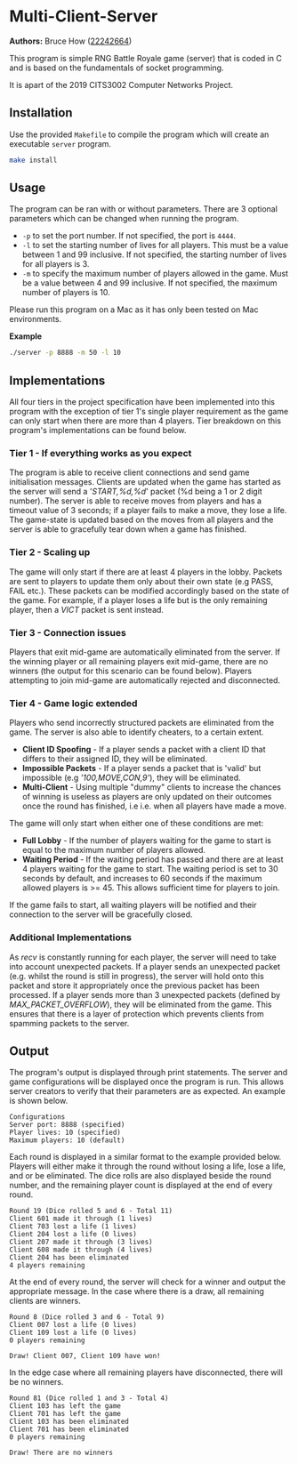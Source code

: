 # Multi-Client-Server
<b>Authors:</b> Bruce How ([22242664](https://github.com/brucehow/))

This program is simple RNG Battle Royale game (server) that is coded in C and is based on the fundamentals of socket programming.

It is apart of the 2019 CITS3002 Computer Networks Project.

## Installation
Use the provided `Makefile` to compile the program which will create an executable `server` program.
```bash
make install
```

## Usage
The program can be ran with or without parameters. There are 3 optional parameters which can be changed when running the program.
* `-p` to set the port number. If not specified, the port is `4444`.
* `-l` to set the starting number of lives for all players. This must be a value between 1 and 99 inclusive. If not specified, the starting number of lives for all players is 3.
* `-m` to specify the maximum number of players allowed in the game. Must be a value between 4 and 99 inclusive. If not specified, the maximum number of players is 10.

Please run this program on a Mac as it has only been tested on Mac environments.

**Example**
```bash
./server -p 8888 -m 50 -l 10
```

## Implementations
All four tiers in the project specification have been implemented into this program with the exception of tier 1's single player requirement as the game can only start when there are more than 4 players. Tier breakdown on this program's implementations can be found below.

### Tier 1 - If everything works as you expect
The program is able to receive client connections and send game initialisation messages. Clients are updated when the game has started as the server will send a '*START,%d,%d*' packet (%d being a 1 or 2 digit number). The server is able to receive moves from players and has a timeout value of 3 seconds; if a player fails to make a move, they lose a life. The game-state is updated based on the moves from all players and the server is able to gracefully tear down when a game has finished.

### Tier 2 - Scaling up
The game will only start if there are at least 4 players in the lobby. Packets are sent to players to update them only about their own state (e.g PASS, FAIL etc.). These packets can be modified accordingly based on the state of the game. For example, if a player loses a life but is the only remaining player, then a *VICT* packet is sent instead.

### Tier 3 - Connection issues
Players that exit mid-game are automatically eliminated from the server. If the winning player or all remaining players exit mid-game, there are no winners (the output for this scenario can be found below). Players attempting to join mid-game are automatically rejected and disconnected.

### Tier 4 - Game logic extended
Players who send incorrectly structured packets are eliminated from the game. The server is also able to identify cheaters, to a certain extent.
* **Client ID Spoofing** - If a player sends a packet with a client ID that differs to their assigned ID, they will be eliminated.
* **Impossible Packets** - If a player sends a packet that is 'valid' but impossible (e.g *'100,MOVE,CON,9'*), they will be eliminated.
* **Multi-Client** - Using multiple "dummy" clients to increase the chances of winning is useless as players are only updated on their outcomes once the round has finished, i.e i.e. when all players have made a move.

The game will only start when either one of these conditions are met:
* **Full Lobby** - If the number of players waiting for the game to start is equal to the maximum number of players allowed.
* **Waiting Period** - If the waiting period has passed and there are at least 4 players waiting for the game to start. The waiting period is set to 30 seconds by default, and increases to 60 seconds if the maximum allowed players is >= 45. This allows sufficient time for players to join.

If the game fails to start, all waiting players will be notified and their connection to the server will be gracefully closed.

### Additional Implementations
As *recv* is constantly running for each player, the server will need to take into account unexpected packets.
If a player sends an unexpected packet (e.g. whilst the round is still in progress), the server will hold onto this packet and store it appropriately once the previous packet has been processed. If a player sends more than 3 unexpected packets (defined by *MAX_PACKET_OVERFLOW*), they will be eliminated from the game. This ensures that there is a layer of protection which prevents clients from spamming packets to the server.


## Output
The program's output is displayed through print statements. The server and game configurations will be displayed once the program is run. This allows server creators to verify that their parameters are as expected. An example is shown below.
```
Configurations
Server port: 8888 (specified)
Player lives: 10 (specified)
Maximum players: 10 (default)
```
Each round is displayed in a similar format to the example provided below. Players will either make it through the round without losing a life, lose a life, and or be eliminated. The dice rolls are also displayed beside the round number, and the remaining player count is displayed at the end of every round.
```
Round 19 (Dice rolled 5 and 6 - Total 11)
Client 601 made it through (1 lives)
Client 703 lost a life (1 lives)
Client 204 lost a life (0 lives)
Client 207 made it through (3 lives)
Client 608 made it through (4 lives)
Client 204 has been eliminated
4 players remaining
```

At the end of every round, the server will check for a winner and output the appropriate message. In the case where there is a draw, all remaining clients are winners.

```
Round 8 (Dice rolled 3 and 6 - Total 9)
Client 007 lost a life (0 lives)
Client 109 lost a life (0 lives)
0 players remaining

Draw! Client 007, Client 109 have won!
```

In the edge case where all remaining players have disconnected, there will be no winners.

```
Round 81 (Dice rolled 1 and 3 - Total 4)
Client 103 has left the game
Client 701 has left the game
Client 103 has been eliminated
Client 701 has been eliminated
0 players remaining

Draw! There are no winners
```
